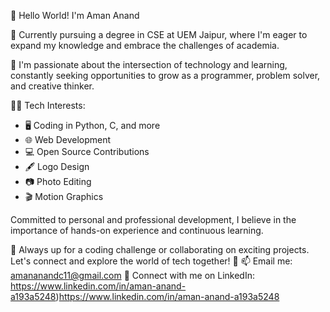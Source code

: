 👋 Hello World! I'm Aman Anand

📖 Currently pursuing a degree in CSE at UEM Jaipur, where I'm eager to expand my knowledge and embrace the challenges of academia.

🚀 I'm passionate about the intersection of technology and learning, constantly seeking opportunities to grow as a programmer, problem solver, and creative thinker.

👨‍💻 Tech Interests:
- 🖥️ Coding in Python, C, and more
- 🌐 Web Development
- 💻 Open Source Contributions
- 🖋️ Logo Design
- 📷 Photo Editing
- 🎬 Motion Graphics

Committed to personal and professional development, I believe in the importance of hands-on experience and continuous learning.

📝 Always up for a coding challenge or collaborating on exciting projects. Let's connect and explore the world of tech together! 📩
📫 Email me: amananandc11@gmail.com
🔗 Connect with me on LinkedIn: https://www.linkedin.com/in/aman-anand-a193a5248)https://www.linkedin.com/in/aman-anand-a193a5248
